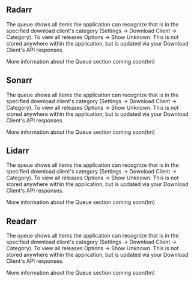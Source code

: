 ## Radarr

<section begin=radarr_activity_queue />

The queue shows all items the application can recognize that is in the
specified download client's category (Settings -\> Download Client -\>
Category). To view all releases Options -\> Show Unknown. This is not
stored anywhere within the application, but is updated via your Download
Client's API responses.

More information about the Queue section coming soon(tm)

<section end=radarr_activity_queue />

## Sonarr

<section begin=sonarr_activity_queue />

The queue shows all items the application can recognize that is in the
specified download client's category (Settings -\> Download Client -\>
Category). To view all releases Options -\> Show Unknown. This is not
stored anywhere within the application, but is updated via your Download
Client's API responses.

More information about the Queue section coming soon(tm)

<section end=sonarr_activity_queue />

## Lidarr

<section begin=lidarr_activity_queue />

The queue shows all items the application can recognize that is in the
specified download client's category (Settings -\> Download Client -\>
Category). To view all releases Options -\> Show Unknown. This is not
stored anywhere within the application, but is updated via your Download
Client's API responses.

More information about the Queue section coming soon(tm)

<section end=lidarr_activity_queue />

## Readarr

<section begin=readarr_activity_queue />

The queue shows all items the application can recognize that is in the
specified download client's category (Settings -\> Download Client -\>
Category). To view all releases Options -\> Show Unknown. This is not
stored anywhere within the application, but is updated via your Download
Client's API responses.

More information about the Queue section coming soon(tm)

<section end=readarr_activity_queue />
